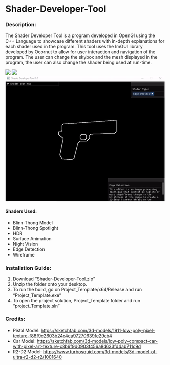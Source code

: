# Shader-Developer-Tool
### Description:
The Shader Developer Tool is a program developed in OpenGl using the C++ Language to showcase different shaders with in-depth explanations for each shader used in the program. This tool uses the ImGUI library developed by Ocornut to allow for user interaction and navigation of the program. The user can change the skybox and the mesh displayed in the program, the user can also change the shader being used at run-time. 

![](ShowcaseGif1.gif)
![](ShowcaseGif2.gif)
![](ShowcaseGif3.gif)

#### Shaders Used:
* Blinn-Thong Model
* Blinn-Thong Spotlight
* HDR
* Surface Animation
* Night Vision
* Edge Detection
* Wireframe

### Installation Guide:
1.	Download “Shader-Developer-Tool.zip”
2.	Unzip the folder onto your desktop.
3.	To run the build, go on Project_Template/x64/Release and run “Project_Template.exe”
4.	To open the project solution, Project_Template folder and run “project_Template.sln”

### Credits:
* Pistol Model: https://sketchfab.com/3d-models/1911-low-poly-pixel-texture-f88f9c2603b24c4ea97270639fe29cb4
* Car Model: https://sketchfab.com/3d-models/low-poly-compact-car-with-pixel-art-texture-c8b6f9d0903f456a8d633fd4ab711c9d
*	R2-D2 Model: https://www.turbosquid.com/3d-models/3d-model-of-ultra-r2-d2-r2/1001640
